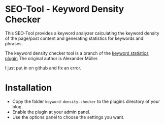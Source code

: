 # SEO-Tool - Keyword Density Checker

This SEO-Tool provides a keyword analyzer calculating the keyword density of the page/post content and generating statistics for keywords and phrases.

The keyword density checker tool is a branch of the [keyword statistics plugin](http://www.keyword-statistics.net/wordpress-plugin.html)
The original author is Alexander Müller. 

I just put in on github and fix an error.

# Installation

* Copy the folder `keyword-density-checker` to the plugins directory of your blog.
* Enable the plugin at your admin panel.
* Use the options panel to choose the settings you want.